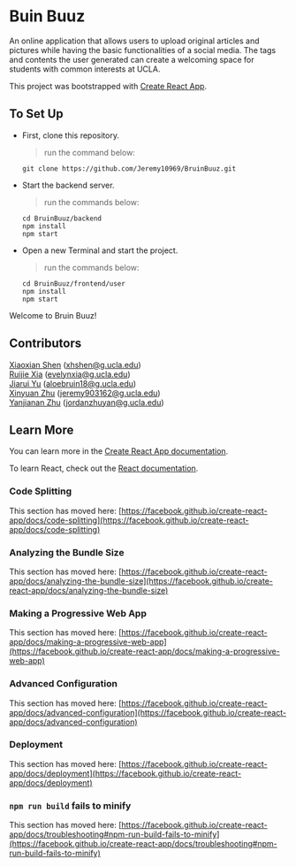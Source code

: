 # Buin Buuz

An online application that allows users to upload original articles and pictures while having the basic functionalities of a social media. The tags and contents the user generated can create a welcoming space for students with common interests at UCLA.

This project was bootstrapped with [Create React App](https://github.com/facebook/create-react-app).

## To Set Up

- First, clone this repository.
    > run the command below:

    ```
    git clone https://github.com/Jeremy10969/BruinBuuz.git
    ```

- Start the backend server.
    > run the commands below:

    ```
    cd BruinBuuz/backend
    npm install
    npm start
    ```

- Open a new Terminal and start the project.
    > run the commands below:

    ```
    cd BruinBuuz/frontend/user
    npm install
    npm start
    ```

Welcome to Bruin Buuz!

## Contributors

[Xiaoxian Shen](https://github.com/hercysn) (xhshen@g.ucla.edu) <br />
[Ruijie Xia](https://github.com/Evelyn406) (evelynxia@g.ucla.edu) <br />
[Jiarui Yu](https://github.com/jiaruiyu18) (aloebruin18@g.ucla.edu) <br />
[Xinyuan Zhu](https://github.com/Jeremy10969) (jeremy903162@g.ucla.edu) <br />
[Yanjianan Zhu](https://github.com/jordanzhuy) (jordanzhuyan@g.ucla.edu) <br />

## Learn More

You can learn more in the [Create React App documentation](https://facebook.github.io/create-react-app/docs/getting-started).

To learn React, check out the [React documentation](https://reactjs.org/).

### Code Splitting

This section has moved here: [https://facebook.github.io/create-react-app/docs/code-splitting](https://facebook.github.io/create-react-app/docs/code-splitting)

### Analyzing the Bundle Size

This section has moved here: [https://facebook.github.io/create-react-app/docs/analyzing-the-bundle-size](https://facebook.github.io/create-react-app/docs/analyzing-the-bundle-size)

### Making a Progressive Web App

This section has moved here: [https://facebook.github.io/create-react-app/docs/making-a-progressive-web-app](https://facebook.github.io/create-react-app/docs/making-a-progressive-web-app)

### Advanced Configuration

This section has moved here: [https://facebook.github.io/create-react-app/docs/advanced-configuration](https://facebook.github.io/create-react-app/docs/advanced-configuration)

### Deployment

This section has moved here: [https://facebook.github.io/create-react-app/docs/deployment](https://facebook.github.io/create-react-app/docs/deployment)

### `npm run build` fails to minify

This section has moved here: [https://facebook.github.io/create-react-app/docs/troubleshooting#npm-run-build-fails-to-minify](https://facebook.github.io/create-react-app/docs/troubleshooting#npm-run-build-fails-to-minify)
